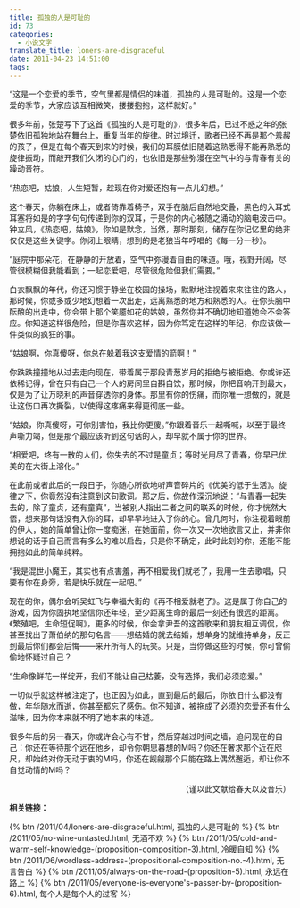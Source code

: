 ```yaml
---
title: 孤独的人是可耻的
id: 73
categories:
  - 小说文字
translate_title: loners-are-disgraceful
date: 2011-04-23 14:51:00
tags:
---
```


“这是一个恋爱的季节，空气里都是情侣的味道，孤独的人是可耻的。这是一个恋爱的季节，大家应该互相微笑，搂搂抱抱，这样就好。”

很多年前，张楚写下了这首《孤独的人是可耻的》，很多年后，已过不惑之年的张楚依旧孤独地站在舞台上，重复当年的旋律。时过境迁，歌者已经不再是那个羞赧的孩子，但是在每个春天到来的时候，我们的耳膜依旧随着这熟悉得不能再熟悉的旋律振动，而敲开我们久闭的心门的，也依旧是那些弥漫在空气中的与青春有关的躁动音符。

“热恋吧，姑娘，人生短暂，趁现在你对爱还抱有一点儿幻想。”

这个春天，你躺在床上，或者倚靠着椅子，双手在脑后自然地交叠，黑色的入耳式耳塞将如是的字字句句传递到你的双耳，于是你的内心被随之涌动的脑电波击中。钟立风，《热恋吧，姑娘》，你如是默念，当然，那时那刻，储存在你记忆里的绝非仅仅是这些关键字。你闭上眼睛，想到的是老狼当年哼唱的《每一分一秒》。

“庭院中那朵花，在静静的开放着，空气中弥漫着自由的味道。哦，视野开阔，尽管很模糊但我能看到；一起恋爱吧，尽管很危险但我们需要。”

白衣飘飘的年代，你还习惯于静坐在校园的操场，默默地注视着来来往往的路人，那时候，你或多或少地幻想着一次出走，远离熟悉的地方和熟悉的人。在你头脑中酝酿的出走中，你会带上那个笑靥如花的姑娘，虽然你并不确切地知道她会不会答应。你知道这样很危险，但是你喜欢这样，因为你笃定在这样的年纪，你应该做一件类似的疯狂的事。

“姑娘啊，你真傻呀，你总在躲着我这支爱情的箭啊！”

你跌跌撞撞地从过去走向现在，带着属于那段青葱岁月的拒绝与被拒绝。你或许还依稀记得，曾在只有自己一个人的房间里自斟自饮，那时候，你把音响开到最大，仅是为了让万晓利的声音穿透你的身体。那里有你的伤痛，而你唯一想做的，就是让这伤口再次撕裂，以使得这疼痛来得更彻底一些。

“姑娘，你真傻呀，可你别害怕，我比你更傻。”你跟着音乐一起嘶喊，以至于最终声嘶力竭，但是那个最应该听到这句话的人，却早就不属于你的世界。

“相爱吧，终有一散的人们，你失去的不过是童贞；等时光用尽了青春，你早已优美的在大街上溶化。”

在此前或者此后的一段日子，你随心所欲地听声音碎片的《优美的低于生活》。旋律之下，你竟然没有注意到这句歌词。那之后，你故作深沉地说：“与青春一起失去的，除了童贞，还有童真”，当被别人指出二者之间的联系的时候，你才恍然大悟，想来那句话没有入你的耳，却早早地进入了你的心。曾几何时，你注视着眼前的伊人，她的简单曾让你一度痴迷，在她面前，你一次又一次地欲言又止，并非你想说的话于自己而言有多么的难以启齿，只是你不确定，此时此刻的你，还能不能拥抱如此的简单纯粹。

“我是混世小魔王，其实也有点害羞，再不相爱我们就老了，我用一生去歌唱，只要有你在身旁，若是快乐就在一起吧。”

现在的你，偶尔会听吴虹飞与幸福大街的《再不相爱就老了》。这是属于你自己的游戏，因为你固执地坚信你还年轻，至少距离生命的最后一刻还有很远的距离。《繁殖吧，生命短促啊》，更多的时候，你会拿尹吾的这首歌来和朋友相互调侃，你甚至找出了萧伯纳的那句名言——想结婚的就去结婚，想单身的就维持单身，反正到最后你们都会后悔——来开所有人的玩笑。只是，当你做这些的时候，你可曾偷偷地怀疑过自己？

“生命像鲜花一样绽开，我们不能让自己枯萎，没有选择，我们必须恋爱。”

一切似乎就这样被注定了，也正因为如此，直到最后的最后，你依旧什么都没有做，年华随水而逝，你甚至都忘了感伤。你不知道，被拖成了必须的恋爱还有什么滋味，因为你本来就不明了她本来的味道。

很多年后的另一春天，你或许会心有不甘，然后穿越过时间之墙，追问现在的自己：你还在等待那个远在他乡，却令你朝思暮想的M吗？你还在奢求那个近在咫尺，却始终对你无动于衷的M吗，你还在觊觎那个只能在路上偶然邂逅，却让你不自觉动情的M吗？

<p align='right'>（谨以此文献给春天以及音乐）</p>



**相关链接：**

{% btn /2011/04/loners-are-disgraceful.html, 孤独的人是可耻的 %}
{% btn /2011/05/no-wine-untasted.html, 无酒不欢 %}
{% btn /2011/05/cold-and-warm-self-knowledge-(proposition-composition-3).html, 冷暖自知 %}
{% btn /2011/06/wordless-address-(propositional-composition-no.-4).html, 无言告白 %}
{% btn /2011/05/always-on-the-road-(proposition-5).html, 永远在路上 %}
{% btn /2011/05/everyone-is-everyone's-passer-by-(proposition-6).html, 每个人是每个人的过客 %}